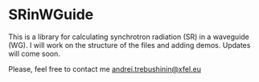 # SRinWGuide

This is a library for calculating synchrotron radiation (SR) in a waveguide (WG). I will work on the structure of the files and adding demos. Updates will come soon.

Please, feel free to contact me andrei.trebushinin@xfel.eu
